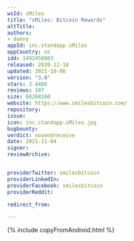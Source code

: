 ```yaml
---
wsId: sMiles
title: "sMiles: Bitcoin Rewards"
altTitle: 
authors:
- danny
appId: inc.standapp.sMiles
appCountry: us
idd: 1492458803
released: 2020-12-18
updated: 2021-10-06
version: "3.0"
stars: 3.4486
reviews: 107
size: 66268160
website: https://www.smilesbitcoin.com/
repository: 
issue: 
icon: inc.standapp.sMiles.jpg
bugbounty: 
verdict: nosendreceive
date: 2021-11-04
signer: 
reviewArchive:


providerTwitter: smilesbitcoin
providerLinkedIn: 
providerFacebook: smilesbitcoin
providerReddit:  

redirect_from:

---
```

{% include copyFromAndroid.html %}
